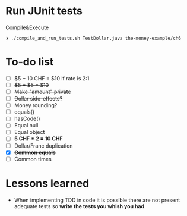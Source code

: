 # Run JUnit tests
Compile&Execute
```
❯ ./compile_and_run_tests.sh TestDollar.java the-money-example/ch6
```

# To-do list
- [ ] $5 + 10 CHF = $10 if rate is 2:1
- [ ] ~~$5 + $5 = $10~~
- [ ] ~~Make "amount" private~~
- [ ] ~~Dollar side-effects?~~
- [ ] Money rounding?
- [ ] ~~equals()~~ 
- [ ] hasCode() 
- [ ] Equal null
- [ ] Equal object
- [ ] **~~5 CHF * 2 = 10 CHF~~**
- [ ] Dollar/Franc duplication 
- [x] **~~Common equals~~**
- [ ] Common times 

# Lessons learned
- When implementing TDD in code it is possible there are not present adequate tests so **write the tests you whish you had**. 


